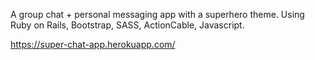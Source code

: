 A group chat + personal messaging app with a superhero theme.
Using Ruby on Rails, Bootstrap, SASS, ActionCable, Javascript.

https://super-chat-app.herokuapp.com/